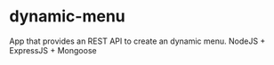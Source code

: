 # dynamic-menu
App that provides an REST API to create an dynamic menu. NodeJS + ExpressJS + Mongoose
